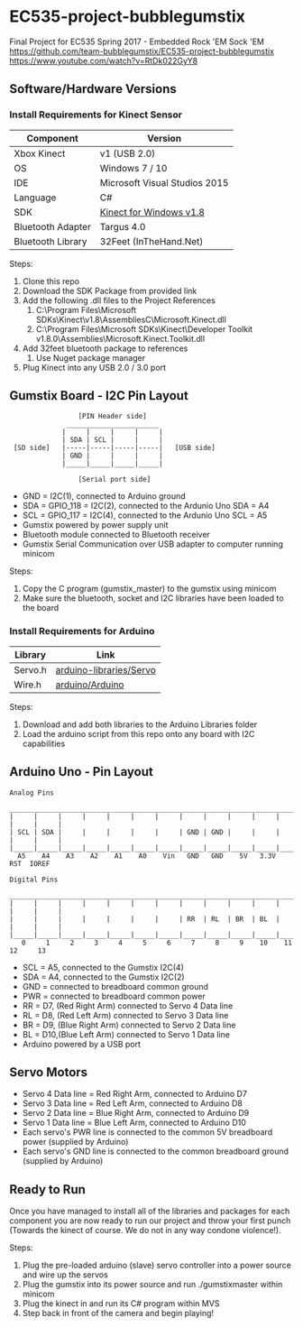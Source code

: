 # EC535-project-bubblegumstix
Final Project for EC535 Spring 2017 - Embedded Rock 'EM Sock 'EM
https://github.com/team-bubblegumstix/EC535-project-bubblegumstix
https://www.youtube.com/watch?v=RtDk022GyY8

## Software/Hardware Versions
### Install Requirements for Kinect Sensor
Component           |    Version
------------------- | -------------
Xbox Kinect         |   v1 (USB 2.0)
OS                  |   Windows 7 / 10
IDE                 |   Microsoft Visual Studios 2015
Language            |   C#
SDK                 |   [Kinect for Windows v1.8](https://www.microsoft.com/en-us/download/details.aspx?id=40278)
Bluetooth Adapter   |   Targus 4.0
Bluetooth Library   |   32Feet (InTheHand.Net)

Steps:
1. Clone this repo
1. Download the SDK Package from provided link
1. Add the following .dll files to the Project References
   1. C:\Program Files\Microsoft SDKs\Kinect\v1.8\AssembliesC\Microsoft.Kinect.dll
   1. C:\Program Files\Microsoft SDKs\Kinect\Developer Toolkit v1.8.0\Assemblies\Microsoft.Kinect.Toolkit.dll
1. Add 32feet bluetooth package to references
   1. Use Nuget package manager 
1. Plug Kinect into any USB 2.0 / 3.0 port
      
## Gumstix Board - I2C Pin Layout

```
                 [PIN Header side]
              _______________________
             |     |     |     |     |
             | SDA | SCL |     |     |
 [SD side]   |-----|-----|-----|-----|   [USB side]
             | GND |     |     |     |
             |_____|_____|_____|_____|
             
                 [Serial port side]

```

- GND = I2C(1), connected to Arduino ground
- SDA = GPIO_118 = I2C(2), connected to the Ardunio Uno SDA = A4
- SCL = GPIO_117 = I2C(4), connected to the Ardunio Uno SCL = A5
- Gumstix powered by power supply unit
- Bluetooth module connected to Bluetooth receiver
- Gumstix Serial Communication over USB adapter to computer running minicom

Steps:
1. Copy the C program (gumstix_master) to the gumstix using minicom
1. Make sure the bluetooth, socket and I2C libraries have been loaded to the board

### Install Requirements for Arduino
Library      |    Link
------------ | -------------
Servo.h      |   [arduino-libraries/Servo](https://github.com/arduino-libraries/Servo)
Wire.h       |   [arduino/Arduino](https://github.com/arduino/Arduino/tree/master/hardware/arduino/avr/libraries/Wire)

Steps:
1. Download and add both libraries to the Arduino Libraries folder
1. Load the arduino script from this repo onto any board with I2C capabilities

## Arduino Uno - Pin Layout

```
Analog Pins 
 ___________________________________________________________________________________
|     |     |     |     |     |     |     |     |     |     |     |     |     |     |
| SCL | SDA |     |     |     |     |     | GND | GND |     |     |     |     |     |
|_____|_____|_____|_____|_____|_____|_____|_____|_____|_____|_____|_____|_____|_____|
  A5    A4    A3    A2    A1    A0    Vin   GND   GND    5V   3.3V  RST  IOREF

Digital Pins
 ___________________________________________________________________________________
|     |     |     |     |     |     |     |     |     |     |     |     |     |     |
|     |     |     |     |     |     |     | RR  | RL  | BR  | BL  |     |     |     |
|_____|_____|_____|_____|_____|_____|_____|_____|_____|_____|_____|_____|_____|_____|
   0     1     2     3     4     5     6     7     8     9    10    11    12     13

```

- SCL = A5, connected to the Gumstix I2C(4)
- SDA = A4, connected to the Gumstix I2C(2)
- GND = connected to breadboard common ground
- PWR = connected to breadboard common power
- RR  = D7, (Red Right Arm)  connected to Servo 4 Data line
- RL  = D8, (Red Left Arm)   connected to Servo 3 Data line
- BR  = D9, (Blue Right Arm) connected to Servo 2 Data line
- BL  = D10,(Blue Left Arm)  connected to Servo 1 Data line
- Arduino powered by a USB port

## Servo Motors

- Servo 4 Data line = Red Right Arm,  connected to Arduino D7
- Servo 3 Data line = Red Left Arm,   connected to Arduino D8
- Servo 2 Data line = Blue Right Arm, connected to Arduino D9
- Servo 1 Data line = Blue Left Arm,  connected to Arduino D10
- Each servo's PWR line is connected to the common 5V breadboard power (supplied by Arduino)
- Each servo's GND line is connected to the common breadboard ground (supplied by Arduino)

## Ready to Run
Once you have managed to install all of the libraries and packages for each component you are now ready to run our project and throw your first punch (Towards the kinect of course. We do not in any way condone violence!).

Steps:
1. Plug the pre-loaded arduino (slave) servo controller into a power source and wire up the servos
1. Plug the gumstix into its power source and run ./gumstixmaster within minicom
1. Plug the kinect in and run its C# program within MVS
1. Step back in front of the camera and begin playing!

